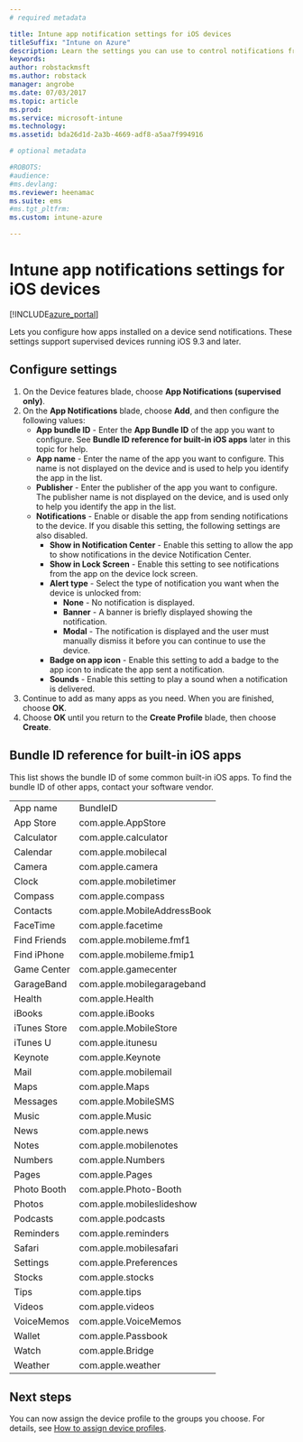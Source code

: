 ```yaml
---
# required metadata

title: Intune app notification settings for iOS devices
titleSuffix: "Intune on Azure"
description: Learn the settings you can use to control notifications from apps on iOS devices."
keywords:
author: robstackmsft
ms.author: robstack
manager: angrobe
ms.date: 07/03/2017
ms.topic: article
ms.prod:
ms.service: microsoft-intune
ms.technology:
ms.assetid: bda26d1d-2a3b-4669-adf8-a5aa7f994916

# optional metadata

#ROBOTS:
#audience:
#ms.devlang:
ms.reviewer: heenamac
ms.suite: ems
#ms.tgt_pltfrm:
ms.custom: intune-azure

---
```


# Intune app notifications settings for iOS devices

[!INCLUDE[azure_portal](./includes/azure_portal.md)]

Lets you configure how apps installed on a device send notifications. These settings support supervised devices running iOS 9.3 and later.

## Configure settings

1. On the Device features blade, choose **App Notifications (supervised only)**.
2. On the **App Notifications** blade, choose **Add**, and then configure the following values:
	- **App bundle ID** - Enter the **App Bundle ID** of the app you want to configure. See **Bundle ID reference for built-in iOS apps** later in this topic for help.
	- **App name** - Enter the name of the app you want to configure. This name is not displayed on the device and is used to help you identify the app in the list.
	- **Publisher** - Enter the publisher of the app you want to configure. The publisher name is not displayed on the device, and is used only to help you identify the app in the list.
	- **Notifications** - Enable or disable the app from sending notifications to the device. If you disable this setting, the following settings are also disabled.
		- **Show in Notification Center** - Enable this setting to allow the app to show notifications in the device Notification Center.
		- **Show in Lock Screen** - Enable this setting to see notifications from the app on the device lock screen.
		- **Alert type** - Select the type of notification you want when the device is unlocked from:
			- **None** - No notification is displayed.
			- **Banner** - A banner is briefly displayed showing the notification.
			- **Modal** - The notification is displayed and the user must manually dismiss it before you can continue to use the device.
		- **Badge on app icon** - Enable this setting to add a badge to the app icon to indicate the app sent a notification.
		- **Sounds** - Enable this setting to play a sound when a notification is delivered.
3. Continue to add as many apps as you need. When you are finished, choose **OK**.
4. Choose **OK** until you return to the **Create Profile** blade, then choose **Create**. 


## Bundle ID reference for built-in iOS apps

This list shows the bundle ID of some common built-in iOS apps. To find the bundle ID of other apps, contact your software vendor. 

|||
|-|-|
|App name|BundleID|
|App Store|com.apple.AppStore|
|Calculator|com.apple.calculator|
|Calendar|com.apple.mobilecal|
|Camera|com.apple.camera|
|Clock|com.apple.mobiletimer|
|Compass|com.apple.compass|
|Contacts|com.apple.MobileAddressBook|
|FaceTime|com.apple.facetime|
|Find Friends|com.apple.mobileme.fmf1|
|Find iPhone|com.apple.mobileme.fmip1|
|Game Center|com.apple.gamecenter|
|GarageBand|com.apple.mobilegarageband|
|Health|com.apple.Health|
|iBooks|com.apple.iBooks|
|iTunes Store|com.apple.MobileStore|
|iTunes U|com.apple.itunesu|
|Keynote|com.apple.Keynote|
|Mail|com.apple.mobilemail|
|Maps|com.apple.Maps|
|Messages|com.apple.MobileSMS|
|Music|com.apple.Music|
|News|com.apple.news|
|Notes|com.apple.mobilenotes|
|Numbers|com.apple.Numbers|
|Pages|com.apple.Pages|
|Photo Booth|com.apple.Photo-Booth|
|Photos|com.apple.mobileslideshow|
|Podcasts|com.apple.podcasts|
|Reminders|com.apple.reminders|
|Safari|com.apple.mobilesafari|
|Settings|com.apple.Preferences|
|Stocks|com.apple.stocks|
|Tips|com.apple.tips|
|Videos|com.apple.videos|
|VoiceMemos|com.apple.VoiceMemos|
|Wallet|com.apple.Passbook|
|Watch|com.apple.Bridge|
|Weather|com.apple.weather|

## Next steps

You can now assign the device profile to the groups you choose. For details, see [How to assign device profiles](device-profile-assign.md).
